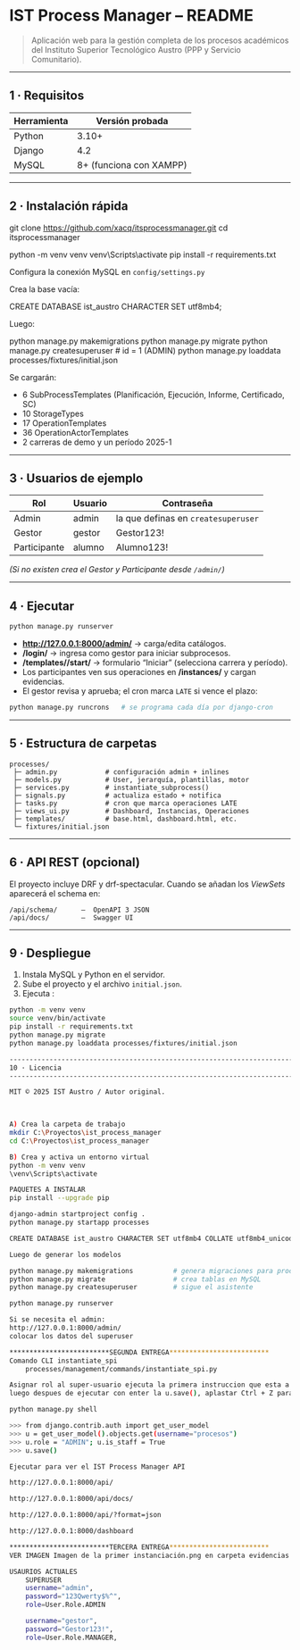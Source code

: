 IST Process Manager – README
================================

> Aplicación web para la gestión completa de los procesos académicos del
> Instituto Superior Tecnológico Austro (PPP y Servicio Comunitario).

-----------------------------------------------------------------------
1 · Requisitos
-----------------------------------------------------------------------

Herramienta | Versión probada
----------- | ---------------
Python      | 3.10+
Django      | 4.2
MySQL       | 8+ (funciona con XAMPP)

-----------------------------------------------------------------------
2 · Instalación rápida
-----------------------------------------------------------------------

git clone https://github.com/xacq/itsprocessmanager.git
cd itsprocessmanager

python -m venv venv
venv\Scripts\activate 
pip install -r requirements.txt

Configura la conexión MySQL en `config/settings.py`

Crea la base vacía:

CREATE DATABASE ist_austro CHARACTER SET utf8mb4;

Luego:

python manage.py makemigrations
python manage.py migrate
python manage.py createsuperuser        # id = 1  (ADMIN)
python manage.py loaddata processes/fixtures/initial.json


Se cargarán:

* 6 SubProcessTemplates (Planificación, Ejecución, Informe, Certificado, SC)
* 10 StorageTypes
* 17 OperationTemplates
* 36 OperationActorTemplates  
* 2 carreras de demo y un período 2025-1

-----------------------------------------------------------------------
3 · Usuarios de ejemplo
-----------------------------------------------------------------------

Rol          | Usuario | Contraseña
------------ | ------- | ----------
Admin        | admin   | la que definas en `createsuperuser`
Gestor       | gestor  | Gestor123!
Participante | alumno  | Alumno123!

*(Si no existen crea el Gestor y Participante desde `/admin/`)*

-----------------------------------------------------------------------
4 · Ejecutar
-----------------------------------------------------------------------

```bash
python manage.py runserver
```

* **http://127.0.0.1:8000/admin/** → carga/edita catálogos.
* **/login/** → ingresa como gestor para iniciar subprocesos.
* **/templates/<id>/start/** → formulario “Iniciar” (selecciona carrera y período).
* Los participantes ven sus operaciones en **/instances/** y cargan evidencias.
* El gestor revisa y aprueba; el cron marca `LATE` si vence el plazo:

```bash
python manage.py runcrons   # se programa cada día por django-cron
```

-----------------------------------------------------------------------
5 · Estructura de carpetas
-----------------------------------------------------------------------

```
processes/
 ├─ admin.py            # configuración admin + inlines
 ├─ models.py           # User, jerarquía, plantillas, motor
 ├─ services.py         # instantiate_subprocess()
 ├─ signals.py          # actualiza estado + notifica
 ├─ tasks.py            # cron que marca operaciones LATE
 ├─ views_ui.py         # Dashboard, Instancias, Operaciones
 ├─ templates/          # base.html, dashboard.html, etc.
 └─ fixtures/initial.json
```

-----------------------------------------------------------------------
6 · API REST (opcional)
-----------------------------------------------------------------------

El proyecto incluye DRF y drf-spectacular.
Cuando se añadan los *ViewSets* aparecerá el schema en:

```
/api/schema/      –  OpenAPI 3 JSON
/api/docs/        –  Swagger UI
```

-----------------------------------------------------------------------
9 · Despliegue
-----------------------------------------------------------------------

1. Instala MySQL y Python en el servidor.
2. Sube el proyecto y el archivo `initial.json`.
3. Ejecuta :

```bash
python -m venv venv
source venv/bin/activate
pip install -r requirements.txt
python manage.py migrate
python manage.py loaddata processes/fixtures/initial.json

-----------------------------------------------------------------------
10 · Licencia
-----------------------------------------------------------------------

MIT © 2025 IST Austro / Autor original.

        

A) Crea la carpeta de trabajo
mkdir C:\Proyectos\ist_process_manager
cd C:\Proyectos\ist_process_manager

B) Crea y activa un entorno virtual
python -m venv venv
\venv\Scripts\activate 

PAQUETES A INSTALAR
pip install --upgrade pip

django-admin startproject config .
python manage.py startapp processes

CREATE DATABASE ist_austro CHARACTER SET utf8mb4 COLLATE utf8mb4_unicode_ci;

Luego de generar los modelos

python manage.py makemigrations          # genera migraciones para processes
python manage.py migrate                 # crea tablas en MySQL
python manage.py createsuperuser         # sigue el asistente

python manage.py runserver

Si se necesita el admin:
http://127.0.0.1:8000/admin/
colocar los datos del superuser

*************************SEGUNDA ENTREGA*************************
Comando CLI instantiate_spi
    processes/management/commands/instantiate_spi.py

Asignar rol al super‑usuario ejecuta la primera instruccion que esta a continuacion, y luego ejecuta cada instruccion una por una,
luego despues de ejecutar con enter la u.save(), aplastar Ctrl + Z para salir del Shell de python

python manage.py shell

>>> from django.contrib.auth import get_user_model
>>> u = get_user_model().objects.get(username="procesos")
>>> u.role = "ADMIN"; u.is_staff = True
>>> u.save()

Ejecutar para ver el IST Process Manager API

http://127.0.0.1:8000/api/

http://127.0.0.1:8000/api/docs/

http://127.0.0.1:8000/api/?format=json

http://127.0.0.1:8000/dashboard

*************************TERCERA ENTREGA*************************
VER IMAGEN Imagen de la primer instanciación.png en carpeta evidencias

USAURIOS ACTUALES
    SUPERUSER      
    username="admin",
    password="123Qwerty$%^",
    role=User.Role.ADMIN

    username="gestor",
    password="Gestor123!",   
    role=User.Role.MANAGER,



